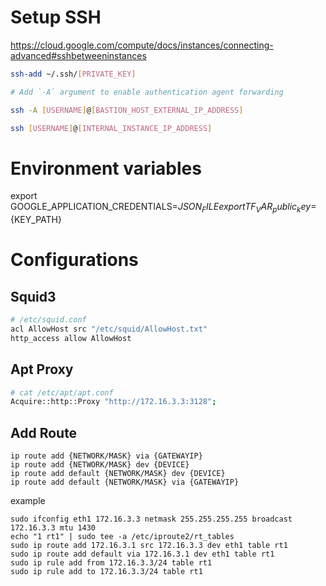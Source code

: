 # Setup SSH

https://cloud.google.com/compute/docs/instances/connecting-advanced#sshbetweeninstances

```sh
ssh-add ~/.ssh/[PRIVATE_KEY]

# Add `-A` argument to enable authentication agent forwarding

ssh -A [USERNAME]@[BASTION_HOST_EXTERNAL_IP_ADDRESS]

ssh [USERNAME]@[INTERNAL_INSTANCE_IP_ADDRESS]
```

# Environment variables
export GOOGLE_APPLICATION_CREDENTIALS=${JSON_FILE}
export TF_VAR_public_key=${KEY_PATH}

# Configurations

## Squid3

```sh
# /etc/squid.conf
acl AllowHost src "/etc/squid/AllowHost.txt"
http_access allow AllowHost
```

## Apt Proxy

```sh
# cat /etc/apt/apt.conf
Acquire::http::Proxy "http://172.16.3.3:3128";
```

## Add Route

```
ip route add {NETWORK/MASK} via {GATEWAYIP}
ip route add {NETWORK/MASK} dev {DEVICE}
ip route add default {NETWORK/MASK} dev {DEVICE}
ip route add default {NETWORK/MASK} via {GATEWAYIP}
```

example
```
sudo ifconfig eth1 172.16.3.3 netmask 255.255.255.255 broadcast 172.16.3.3 mtu 1430
echo "1 rt1" | sudo tee -a /etc/iproute2/rt_tables
sudo ip route add 172.16.3.1 src 172.16.3.3 dev eth1 table rt1
sudo ip route add default via 172.16.3.1 dev eth1 table rt1
sudo ip rule add from 172.16.3.3/24 table rt1
sudo ip rule add to 172.16.3.3/24 table rt1
```

